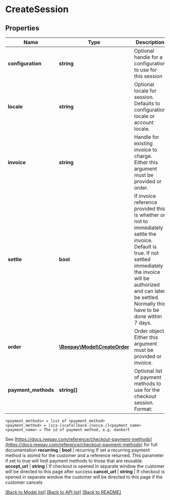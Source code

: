 # CreateSession

## Properties
Name | Type | Description | Notes
------------ | ------------- | ------------- | -------------
**configuration** | **string** | Optional handle for a configuration to use for this session
**locale** | **string** | Optional locale for session. Defaults to configuration locale or account locale.
**invoice** | **string** | Handle for existing invoice to charge. Either this argument must be provided or order.
**settle** | **bool** | If invoice reference provided this is whether or not to immediately settle the invoice. Default is true. If not settled immediately the invoice will be authorized and can later be settled. Normally this have to be done within 7 days.
**order** | [**\Reepay\Model\CreateOrder**](CreateOrder.md) | Order object. Either this argument must be provided or invoice. |
**payment_methods** | **string[]** | Optional list of payment methods to use for the checkout session. Format:
```
<payment_methods> = list of <payment_method>
<payment_method> = [sca-|scafallback-|nosca-|]<payment_name>
<payment_name> = The id of payment method, e.g. dankort
```
See [https://docs.reepay.com/reference/checkout-payment-methods](https://docs.reepay.com/reference/checkout-payment-methods) for full documentation
**recurring** | **bool** | recurring
If set a recurring payment method is stored for the customer and a reference returned. This parameter if set to true will limit payment methods to those that are reusable.
**accept_url** | **string** | If checkout is opened in separate window the customer will be directed to this page after success
**cancel_url** | **string** | If checkout is opened in separate window the customer will be directed to this page if the customer cancels

[[Back to Model list]](../../README.md#documentation-for-models) [[Back to API list]](../../README.md#documentation-for-api-endpoints) [[Back to README]](../../README.md)
